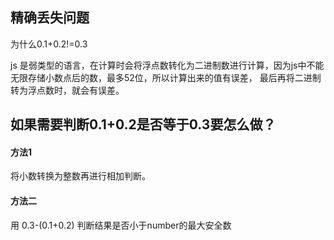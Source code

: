 ##  精确丢失问题

 为什么0.1+0.2!=0.3

 js 是弱类型的语言，在计算时会将浮点数转化为二进制数进行计算，因为js中不能无限存储小数点后的数，最多52位，所以计算出来的值有误差，
 最后再将二进制转为浮点数时，就会有误差。


 
 ## 如果需要判断0.1+0.2是否等于0.3要怎么做？

 #### 方法1
 
 将小数转换为整数再进行相加判断。


 #### 方法二

 用 0.3-(0.1+0.2) 判断结果是否小于number的最大安全数